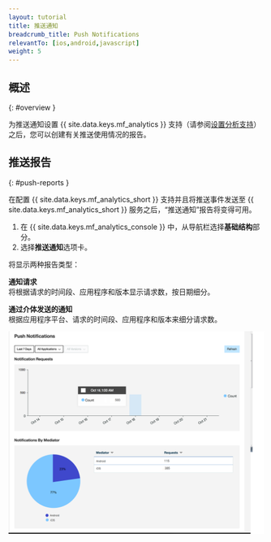 ```yaml
---
layout: tutorial
title: 推送通知
breadcrumb_title: Push Notifications
relevantTo: [ios,android,javascript]
weight: 5
---
```

<!-- NLS_CHARSET=UTF-8 -->
## 概述
{: #overview }

为推送通知设置 {{ site.data.keys.mf_analytics }} 支持（请参阅[设置分析支持](../../../notifications/analytics/)）之后，您可以创建有关推送使用情况的报告。

## 推送报告
{: #push-reports }

在配置 {{ site.data.keys.mf_analytics_short }} 支持并且将推送事件发送至 {{ site.data.keys.mf_analytics_short }} 服务之后，“推送通知”报告将变得可用。

1. 在 {{ site.data.keys.mf_analytics_console }} 中，从导航栏选择**基础结构**部分。
2. 选择**推送通知**选项卡。

将显示两种报告类型：

**通知请求**  
将根据请求的时间段、应用程序和版本显示请求数，按日期细分。

**通过介体发送的通知**  
根据应用程序平台、请求的时间段、应用程序和版本来细分请求数。

![“推送通知”报告](pushNotifications.png)
